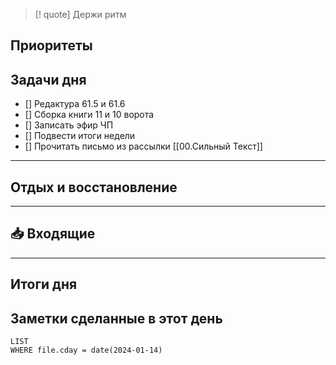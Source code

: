 > [! quote] Держи ритм
> 

## Приоритеты


## Задачи дня
- [] Редактура 61.5 и 61.6
- [] Сборка книги 11 и 10 ворота
- [] Записать эфир ЧП
- [] Подвести итоги недели
- [] Прочитать письмо из рассылки [[00.Сильный Текст]]
---
## Отдых и восстановление

---
## 📥 Входящие

---
## Итоги дня





## Заметки сделанные в этот день
```dataview
LIST
WHERE file.cday = date(2024-01-14)
```

